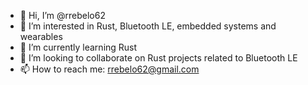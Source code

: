 - 👋 Hi, I’m @rrebelo62
- 👀 I’m interested in Rust, Bluetooth LE, embedded systems and wearables
- 🌱 I’m currently learning Rust
- 💞️ I’m looking to collaborate on Rust projects related to Bluetooth LE
- 📫 How to reach me: rrebelo62@gmail.com


